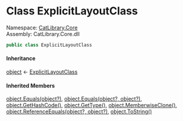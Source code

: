 ﻿# <a id="CatLibrary_Core_ExplicitLayoutClass"></a> Class ExplicitLayoutClass

Namespace: [CatLibrary.Core](CatLibrary.Core.md)  
Assembly: CatLibrary.Core.dll  

```csharp
public class ExplicitLayoutClass
```

#### Inheritance

[object](https://learn.microsoft.com/dotnet/api/system.object) ← 
[ExplicitLayoutClass](CatLibrary.Core.ExplicitLayoutClass.md)

#### Inherited Members

[object.Equals\(object?\)](https://learn.microsoft.com/dotnet/api/system.object.equals\#system\-object\-equals\(system\-object\)), 
[object.Equals\(object?, object?\)](https://learn.microsoft.com/dotnet/api/system.object.equals\#system\-object\-equals\(system\-object\-system\-object\)), 
[object.GetHashCode\(\)](https://learn.microsoft.com/dotnet/api/system.object.gethashcode), 
[object.GetType\(\)](https://learn.microsoft.com/dotnet/api/system.object.gettype), 
[object.MemberwiseClone\(\)](https://learn.microsoft.com/dotnet/api/system.object.memberwiseclone), 
[object.ReferenceEquals\(object?, object?\)](https://learn.microsoft.com/dotnet/api/system.object.referenceequals), 
[object.ToString\(\)](https://learn.microsoft.com/dotnet/api/system.object.tostring)

